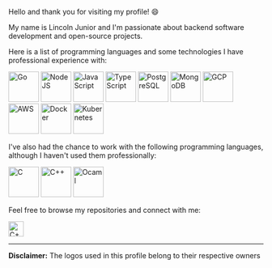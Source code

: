 Hello and thank you for visiting my profile! 😄

My name is Lincoln Junior and I'm passionate about backend software development and open-source projects.

Here is a list of programming languages and some technologies I have professional experience with:

<picture>
  <img src="https://upload.wikimedia.org/wikipedia/commons/0/05/Go_Logo_Blue.svg" alt="Go" height="60">
</picture>

<picture>
  <img src="https://upload.wikimedia.org/wikipedia/commons/d/d9/Node.js_logo.svg" alt="NodeJS" height="60">
</picture>

<picture>
  <img src="https://upload.wikimedia.org/wikipedia/commons/9/99/Unofficial_JavaScript_logo_2.svg" alt="JavaScript" height="60">
</picture>

<picture>
  <img src="https://upload.wikimedia.org/wikipedia/commons/f/f5/Typescript.svg" alt="TypeScript" height="60">
</picture>

<picture>
  <img src="https://upload.wikimedia.org/wikipedia/commons/2/29/Postgresql_elephant.svg" alt="PostgreSQL" height="60">
</picture>

<picture>
  <img src="https://upload.wikimedia.org/wikipedia/commons/0/00/Mongodb-svgrepo-com.svg" alt="MongoDB" height="60">
</picture>

<picture>
  <img src="https://upload.wikimedia.org/wikipedia/commons/c/ce/Google_cloud.png" alt="GCP" height="60">
</picture>

<picture>
  <img src="https://upload.wikimedia.org/wikipedia/commons/9/93/Amazon_Web_Services_Logo.svg" alt="AWS" height="60">
</picture>

<picture>
  <img src="https://upload.wikimedia.org/wikipedia/commons/a/a7/Docker-svgrepo-com.svg" alt="Docker" height="60">
</picture>

<picture>
  <img src="https://upload.wikimedia.org/wikipedia/commons/0/00/Kubernetes_%28container_engine%29.png" alt="Kubernetes" height="60">
</picture>

I've also had the chance to work with the following programming languages, although I haven't used them professionally:

<picture>
  <img src="https://upload.wikimedia.org/wikipedia/commons/1/18/C_Programming_Language.svg" alt="C" height="60">
</picture>

<picture>
  <img src="https://upload.wikimedia.org/wikipedia/commons/1/18/ISO_C%2B%2B_Logo.svg" alt="C++" height="60">
</picture>

<picture>
  <img src="https://upload.wikimedia.org/wikipedia/commons/f/ff/OCaml_Logo.svg" alt="Ocaml" height="60">
</picture>

Feel free to browse my repositories and connect with me:

<a href="https://www.linkedin.com/in/lincoln-junior">
  <img src="https://upload.wikimedia.org/wikipedia/commons/8/81/LinkedIn_icon.svg" alt="C++" height="30">
</a>

------------------------------
**Disclaimer:** The logos used in this profile belong to their respective owners

